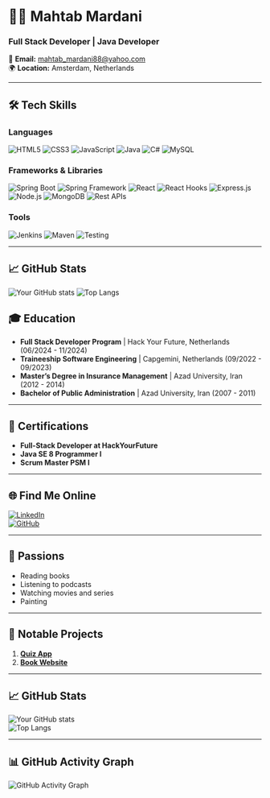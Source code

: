 # 👩‍💻 Mahtab Mardani  
### Full Stack Developer | Java Developer  

📧 **Email:** mahtab_mardani88@yahoo.com  
🌍 **Location:** Amsterdam, Netherlands  

---
## 🛠️ Tech Skills

### Languages
![HTML5](https://img.shields.io/badge/HTML5-E34F26?style=for-the-badge&logo=html5&logoColor=white)
![CSS3](https://img.shields.io/badge/CSS3-1572B6?style=for-the-badge&logo=css3&logoColor=white)
![JavaScript](https://img.shields.io/badge/JavaScript-F7DF1E?style=for-the-badge&logo=javascript&logoColor=black)
![Java](https://img.shields.io/badge/Java-007396?style=for-the-badge&logo=java&logoColor=white)
![C#](https://img.shields.io/badge/C%23-239120?style=for-the-badge&logo=c-sharp&logoColor=white)
![MySQL](https://img.shields.io/badge/MySQL-4479A1?style=for-the-badge&logo=mysql&logoColor=white)

### Frameworks & Libraries
![Spring Boot](https://img.shields.io/badge/Spring%20Boot-6DB33F?style=for-the-badge&logo=springboot&logoColor=white)
![Spring Framework](https://img.shields.io/badge/Spring%20Framework-6DB33F?style=for-the-badge&logo=spring&logoColor=white)
![React](https://img.shields.io/badge/React-61DAFB?style=for-the-badge&logo=react&logoColor=black)
![React Hooks](https://img.shields.io/badge/React%20Hooks-61DAFB?style=for-the-badge&logo=react&logoColor=black)
![Express.js](https://img.shields.io/badge/Express.js-404D59?style=for-the-badge)
![Node.js](https://img.shields.io/badge/Node.js-339933?style=for-the-badge&logo=nodedotjs&logoColor=white)
![MongoDB](https://img.shields.io/badge/MongoDB-4EA94B?style=for-the-badge&logo=mongodb&logoColor=white)
![Rest APIs](https://img.shields.io/badge/REST%20APIs-02569B?style=for-the-badge&logo=api&logoColor=white)

### Tools
![Jenkins](https://img.shields.io/badge/Jenkins-D24939?style=for-the-badge&logo=jenkins&logoColor=white)
![Maven](https://img.shields.io/badge/Apache%20Maven-C71A36?style=for-the-badge&logo=apache-maven&logoColor=white)
![Testing](https://img.shields.io/badge/Testing-6DB33F?style=for-the-badge&logo=testinglibrary&logoColor=white)

---

## 📈 GitHub Stats
![Your GitHub stats](https://github-readme-stats.vercel.app/api?username=mahtabmardani88&show_icons=true&theme=radical)
![Top Langs](https://github-readme-stats.vercel.app/api/top-langs/?username=mahtabmardani88&layout=compact&theme=radical)



## 🎓 Education  
- **Full Stack Developer Program** | Hack Your Future, Netherlands (06/2024 - 11/2024)  
- **Traineeship Software Engineering** | Capgemini, Netherlands (09/2022 - 09/2023)  
- **Master’s Degree in Insurance Management** | Azad University, Iran (2012 - 2014)  
- **Bachelor of Public Administration** | Azad University, Iran (2007 - 2011)  

---

## 📜 Certifications  
- **Full-Stack Developer at HackYourFuture**  
- **Java SE 8 Programmer I**  
- **Scrum Master PSM I**  

---

## 🌐 Find Me Online  
[![LinkedIn](https://img.shields.io/badge/-LinkedIn-blue?style=flat&logo=linkedin)](https://www.linkedin.com/in/mahtab-mardani-558852270/)  
[![GitHub](https://img.shields.io/badge/-GitHub-black?style=flat&logo=github)](https://github.com/mahtabmardani88)  

---

## 🎨 Passions  
- Reading books  
- Listening to podcasts  
- Watching movies and series  
- Painting  

---

## 📂 Notable Projects  
1. [**Quiz App**](https://keremilhan.github.io/quiz-app/)  
2. [**Book Website**](https://464.group-b.65d8d4b9d2a74e22.truckboxapp.com/)  

---

## 📈 GitHub Stats  
![Your GitHub stats](https://github-readme-stats.vercel.app/api?username=mahtabmardani88&show_icons=true&theme=radical)  
![Top Langs](https://github-readme-stats.vercel.app/api/top-langs/?username=mahtabmardani88&layout=compact&theme=radical)

---

## 📊 GitHub Activity Graph
![GitHub Activity Graph](https://activity-graph.herokuapp.com/graph?username=mahtabmardani88&theme=github)



